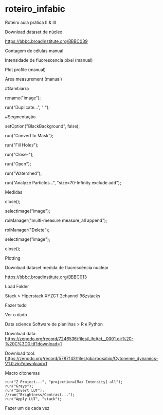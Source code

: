 # roteiro_infabic
Roteiro aula prática II &amp; III

Download dataset de núcleo

https://bbbc.broadinstitute.org/BBBC039

Contagem de células manual

Intensidade de fluorescencia pixel (manual)

Plot profile (manual)

Area measurement (manual)


#Gambiarra

rename("image");

run("Duplicate...", " ");


#Segmentação

setOption("BlackBackground", false);

run("Convert to Mask");

run("Fill Holes");

run("Close-");

run("Open");

run("Watershed");

run("Analyze Particles...", "size=70-Infinity exclude add");


Medidas

close();

selectImage("image");

roiManager("multi-measure measure_all append");

roiManager("Delete");

selectImage("image");

close();



Plotting



Download dataset medida de fluorescência nuclear

https://bbbc.broadinstitute.org/BBBC013

Load Folder

Stack > Hiperstack
	XYZCT
	2channel
	96zstacks


Fazer tudo

Ver o dado

Data science Software de planilhas > R e Python


Download data:  https://zenodo.org/record/7246536/files/LifeAct__0001.oir%20-%20C%3D0.tif?download=1

Download tool:  https://zenodo.org/record/5787143/files/gbarbosabio/Cytoneme_dynamics-V1.0.zip?download=1


Macro citonemas

```
run("Z Project...", "projection=[Max Intensity] all");
run("Grays");
run("Invert LUT");
//run("Brightness/Contrast...");
run("Apply LUT", "stack");
```




Fazer um de cada vez

	
